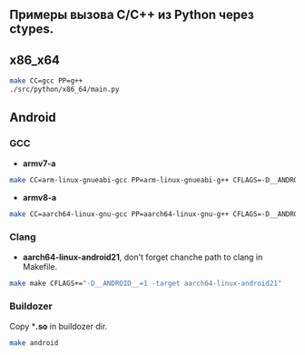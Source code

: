 ## Примеры вызова C/C++ из Python через ctypes.

## x86_x64
```bash
make CC=gcc PP=g++
./src/python/x86_64/main.py
```

## Android

### GCC
 - **armv7-a**
```bash
make CC=arm-linux-gnueabi-gcc PP=arm-linux-gnueabi-g++ CFLAGS=-D__ANDROID__=1
```
 - **armv8-a**
```bash
make CC=aarch64-linux-gnu-gcc PP=aarch64-linux-gnu-g++ CFLAGS=-D__ANDROID__=1
```

### Clang
 - **aarch64-linux-android21**, don't forget chanche path to clang in Makefile.
```bash
make make CFLAGS+="-D__ANDROID__=1 -target aarch64-linux-android21"
```

### Buildozer
Copy ***.so** in buildozer dir.
```bash
make android
```

